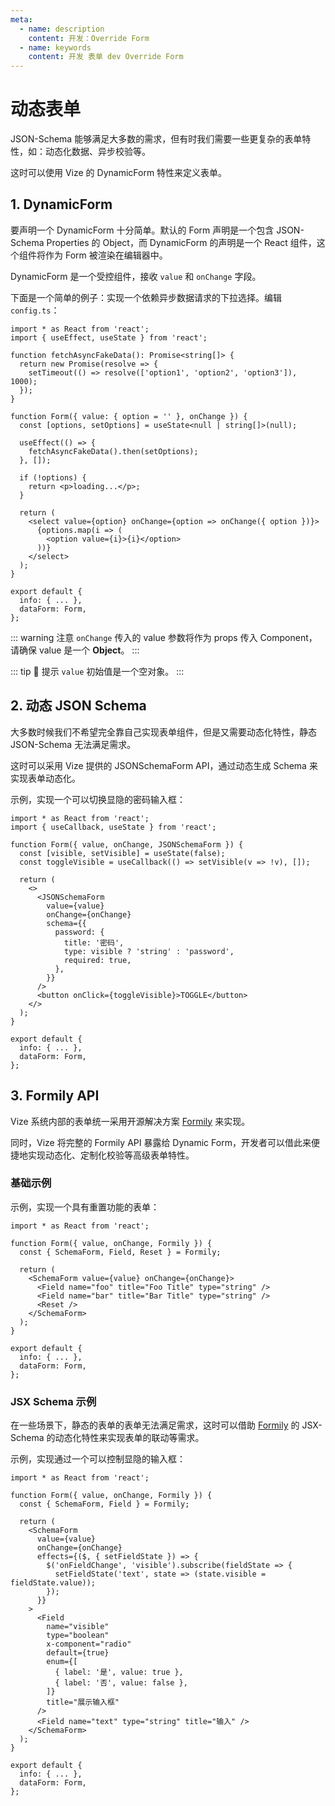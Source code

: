 ```yaml
---
meta:
  - name: description
    content: 开发：Override Form
  - name: keywords
    content: 开发 表单 dev Override Form
---
```


# 动态表单

JSON-Schema 能够满足大多数的需求，但有时我们需要一些更复杂的表单特性，如：动态化数据、异步校验等。

这时可以使用 Vize 的 DynamicForm 特性来定义表单。

## 1. DynamicForm

要声明一个 DynamicForm 十分简单。默认的 Form 声明是一个包含 JSON-Schema Properties 的 Object，而 DynamicForm 的声明是一个 React 组件，这个组件将作为 Form 被渲染在编辑器中。

DynamicForm 是一个受控组件，接收 `value` 和 `onChange` 字段。

下面是一个简单的例子：实现一个依赖异步数据请求的下拉选择。编辑 `config.ts`：

```tsx {10,32}
import * as React from 'react';
import { useEffect, useState } from 'react';

function fetchAsyncFakeData(): Promise<string[]> {
  return new Promise(resolve => {
    setTimeout(() => resolve(['option1', 'option2', 'option3']), 1000);
  });
}

function Form({ value: { option = '' }, onChange }) {
  const [options, setOptions] = useState<null | string[]>(null);

  useEffect(() => {
    fetchAsyncFakeData().then(setOptions);
  }, []);

  if (!options) {
    return <p>loading...</p>;
  }

  return (
    <select value={option} onChange={option => onChange({ option })}>
      {options.map(i => (
        <option value={i}>{i}</option>
      ))}
    </select>
  );
}

export default {
  info: { ... },
  dataForm: Form,
};
```

::: warning 注意
`onChange` 传入的 value 参数将作为 props 传入 Component，请确保 value 是一个 **Object**。
:::

::: tip 🌟 提示
`value` 初始值是一个空对象。
:::

## 2. 动态 JSON Schema

大多数时候我们不希望完全靠自己实现表单组件，但是又需要动态化特性，静态 JSON-Schema 无法满足需求。

这时可以采用 Vize 提供的 JSONSchemaForm API，通过动态生成 Schema 来实现表单动态化。

示例，实现一个可以切换显隐的密码输入框：

```tsx {4,13,14,15,16,17,18,19}
import * as React from 'react';
import { useCallback, useState } from 'react';

function Form({ value, onChange, JSONSchemaForm }) {
  const [visible, setVisible] = useState(false);
  const toggleVisible = useCallback(() => setVisible(v => !v), []);

  return (
    <>
      <JSONSchemaForm
        value={value}
        onChange={onChange}
        schema={{
          password: {
            title: '密码',
            type: visible ? 'string' : 'password',
            required: true,
          },
        }}
      />
      <button onClick={toggleVisible}>TOGGLE</button>
    </>
  );
}

export default {
  info: { ... },
  dataForm: Form,
};
```

## 3. Formily API

Vize 系统内部的表单统一采用开源解决方案 [Formily](https://github.com/alibaba/formily) 来实现。

同时，Vize 将完整的 Formily API 暴露给 Dynamic Form，开发者可以借此来便捷地实现动态化、定制化校验等高级表单特性。

### 基础示例

示例，实现一个具有重置功能的表单：

```tsx {4,10}
import * as React from 'react';

function Form({ value, onChange, Formily }) {
  const { SchemaForm, Field, Reset } = Formily;

  return (
    <SchemaForm value={value} onChange={onChange}>
      <Field name="foo" title="Foo Title" type="string" />
      <Field name="bar" title="Bar Title" type="string" />
      <Reset />
    </SchemaForm>
  );
}

export default {
  info: { ... },
  dataForm: Form,
};
```

### JSX Schema 示例

在一些场景下，静态的表单的表单无法满足需求，这时可以借助 [Formily](https://github.com/alibaba/formily) 的 JSX-Schema 的动态化特性来实现表单的联动等需求。

示例，实现通过一个可以控制显隐的输入框：

```tsx {10,11,12,13,14}
import * as React from 'react';

function Form({ value, onChange, Formily }) {
  const { SchemaForm, Field } = Formily;

  return (
    <SchemaForm
      value={value}
      onChange={onChange}
      effects={($, { setFieldState }) => {
        $('onFieldChange', 'visible').subscribe(fieldState => {
          setFieldState('text', state => (state.visible = fieldState.value));
        });
      }}
    >
      <Field
        name="visible"
        type="boolean"
        x-component="radio"
        default={true}
        enum={[
          { label: '是', value: true },
          { label: '否', value: false },
        ]}
        title="展示输入框"
      />
      <Field name="text" type="string" title="输入" />
    </SchemaForm>
  );
}

export default {
  info: { ... },
  dataForm: Form,
};
```
